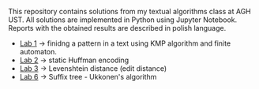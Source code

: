 This repository contains solutions from my textual algorithms class at AGH UST. All solutions are implemented in Python using Jupyter Notebook. Reports with the obtained results are described in polish language.

* [Lab 1](https://github.com/pvtrov/Textual-Algorithms/tree/main/lab_1) -> finidng a pattern in a text using KMP algorithm and finite automaton.
* [Lab 2](https://github.com/pvtrov/Textual-Algorithms/tree/main/lab_2) -> static Huffman encoding
* [Lab 3](https://github.com/pvtrov/Textual-Algorithms/tree/main/lab_3) -> Levenshtein distance (edit distance)
* [Lab 6](https://github.com/pvtrov/Textual-Algorithms/tree/main/lab_6) -> Suffix tree - Ukkonen's algorithm
